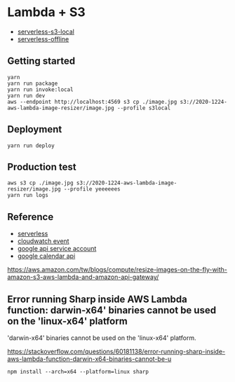 # Lambda + S3

- [serverless-s3-local](https://github.com/ar90n/serverless-s3-local)
- [serverless-offline](https://github.com/dherault/serverless-offline)

## Getting started

```
yarn
yarn run package
yarn run invoke:local
yarn run dev
aws --endpoint http://localhost:4569 s3 cp ./image.jpg s3://2020-1224-aws-lambda-image-resizer/image.jpg --profile s3local
```

## Deployment

```
yarn run deploy
```

## Production test

```
aws s3 cp ./image.jpg s3://2020-1224-aws-lambda-image-resizer/image.jpg --profile yeeeeees
yarn run logs
```

## Reference

- [serverless](https://github.com/serverless/serverless)
- [cloudwatch event](https://www.serverless.com/framework/docs/providers/aws/events/cloudwatch-event/)
- [google api service account](https://cloud.google.com/docs/authentication/production)
- [google calendar api](https://developers.google.com/calendar/v3/reference)

https://aws.amazon.com/tw/blogs/compute/resize-images-on-the-fly-with-amazon-s3-aws-lambda-and-amazon-api-gateway/

## Error running Sharp inside AWS Lambda function: darwin-x64' binaries cannot be used on the 'linux-x64' platform

'darwin-x64' binaries cannot be used on the 'linux-x64' platform.

https://stackoverflow.com/questions/60181138/error-running-sharp-inside-aws-lambda-function-darwin-x64-binaries-cannot-be-u

```
npm install --arch=x64 --platform=linux sharp
```